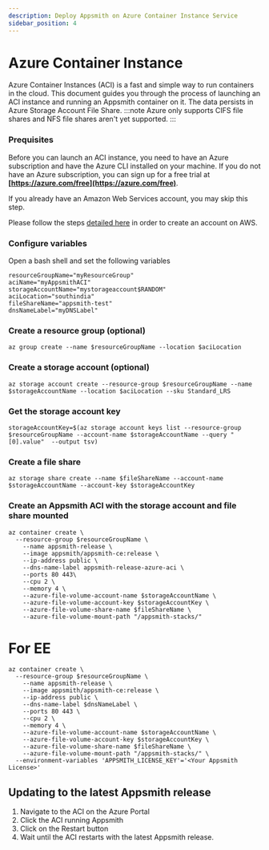 ```yaml
---
description: Deploy Appsmith on Azure Container Instance Service
sidebar_position: 4
---
```


# Azure Container Instance
Azure Container Instances (ACI) is a fast and simple way to run containers in the cloud.
This document guides you through the process of launching an ACI instance and running an Appsmith container on it. The data persists in Azure Storage Account File Share.
:::note 
Azure only supports CIFS file shares and NFS file shares aren't yet supported.
:::

### Prequisites
Before you can launch an ACI instance, you need to have an Azure subscription and have the Azure CLI installed on your machine. If you do not have an Azure subscription, you can sign up for a free trial at **[https://azure.com/free](https://azure.com/free)**.

If you already have an Amazon Web Services account, you may skip this step.

Please follow the steps [detailed here](https://aws.amazon.com/premiumsupport/knowledge-center/create-and-activate-aws-account/) in order to create an account on AWS.


### Configure variables
Open a bash shell and set the following variables
```
resourceGroupName="myResourceGroup"
aciName="myAppsmithACI"
storageAccountName="mystorageaccount$RANDOM"
aciLocation="southindia"  
fileShareName="appsmith-test"
dnsNameLabel="myDNSLabel"
```
### Create a resource group (optional)

`az group create --name $resourceGroupName --location $aciLocation`

### Create a storage account (optional)
`az storage account create --resource-group $resourceGroupName --name $storageAccountName --location $aciLocation --sku Standard_LRS`
### Get the storage account key
`storageAccountKey=$(az storage account keys list --resource-group $resourceGroupName --account-name $storageAccountName --query "[0].value"  --output tsv)`

### Create a file share
`az storage share create --name $fileShareName --account-name $storageAccountName --account-key $storageAccountKey`

### Create an Appsmith ACI with the storage account and file share mounted
```
az container create \
  --resource-group $resourceGroupName \
	--name appsmith-release \
	--image appsmith/appsmith-ce:release \
	--ip-address public \
	--dns-name-label appsmith-release-azure-aci \
	--ports 80 443\
	--cpu 2 \
	--memory 4 \
	--azure-file-volume-account-name $storageAccountName \
	--azure-file-volume-account-key $storageAccountKey \
	--azure-file-volume-share-name $fileShareName \
	--azure-file-volume-mount-path "/appsmith-stacks/"
 ```

# For EE
```
az container create \
  --resource-group $resourceGroupName \
	--name appsmith-release \
	--image appsmith/appsmith-ce:release \
	--ip-address public \
	--dns-name-label $dnsNameLabel \
	--ports 80 443 \
	--cpu 2 \
	--memory 4 \
	--azure-file-volume-account-name $storageAccountName \
	--azure-file-volume-account-key $storageAccountKey \
	--azure-file-volume-share-name $fileShareName \
	--azure-file-volume-mount-path "/appsmith-stacks/" \
  --environment-variables 'APPSMITH_LICENSE_KEY'='<Your Appsmith License>'
```

## Updating to the latest Appsmith release

1. Navigate to the ACI on the Azure Portal
2. Click the ACI running Appsmith
3. Click on the Restart button
4. Wait until the ACI restarts with the latest Appsmith release.
